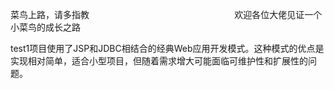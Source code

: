 菜鸟上路，请多指教                                                          
欢迎各位大佬见证一个小菜鸟的成长之路                                                          

test1项目使用了JSP和JDBC相结合的经典Web应用开发模式。这种模式的优点是实现相对简单，适合小型项目，但随着需求增大可能面临可维护性和扩展性的问题。                                                                           

